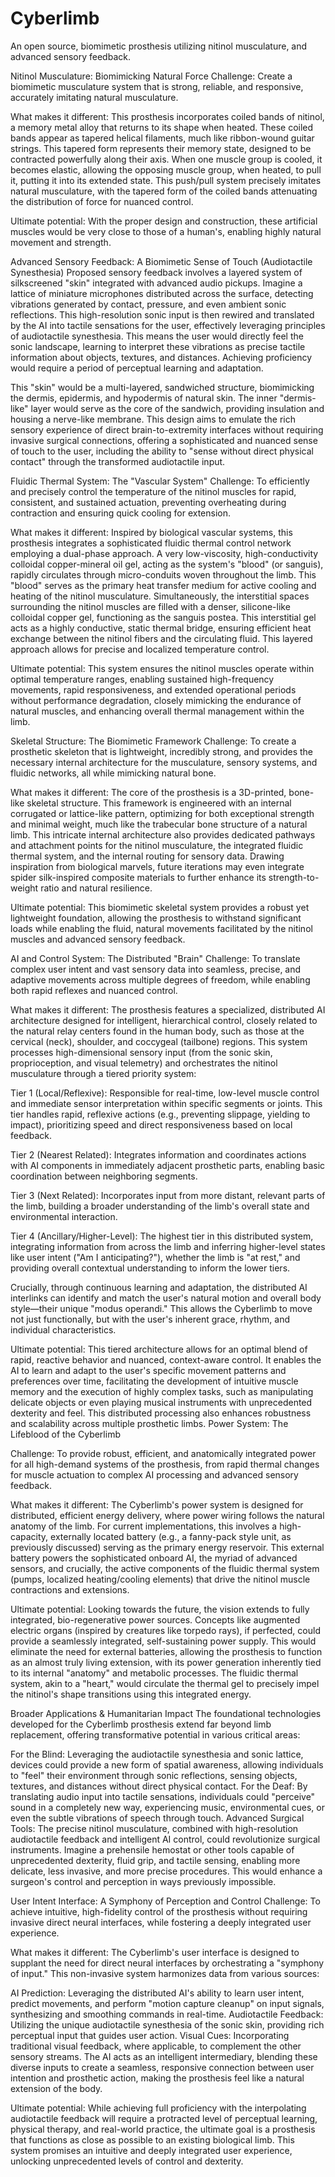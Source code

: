 # Cyberlimb

An open source, biomimetic prosthesis utilizing nitinol musculature, and advanced sensory feedback. 

Nitinol Musculature: Biomimicking Natural Force
Challenge: Create a biomimetic musculature system that is strong, reliable, and responsive, accurately imitating natural musculature.

What makes it different: This prosthesis incorporates coiled bands of nitinol, a memory metal alloy that returns to its shape when heated. These coiled bands appear as tapered helical filaments, much like ribbon-wound guitar strings. This tapered form represents their memory state, designed to be contracted powerfully along their axis. When one muscle group is cooled, it becomes elastic, allowing the opposing muscle group, when heated, to pull it, putting it into its extended state. This push/pull system precisely imitates natural musculature, with the tapered form of the coiled bands attenuating the distribution of force for nuanced control.

Ultimate potential: With the proper design and construction, these artificial muscles would be very close to those of a human's, enabling highly natural movement and strength.

Advanced Sensory Feedback: A Biomimetic Sense of Touch (Audiotactile Synesthesia)
Proposed sensory feedback involves a layered system of silkscreened "skin" integrated with advanced audio pickups. Imagine a lattice of miniature microphones distributed across the surface, detecting vibrations generated by contact, pressure, and even ambient sonic reflections. This high-resolution sonic input is then rewired and translated by the AI into tactile sensations for the user, effectively leveraging principles of audiotactile synesthesia. This means the user would directly feel the sonic landscape, learning to interpret these vibrations as precise tactile information about objects, textures, and distances. Achieving proficiency would require a period of perceptual learning and adaptation.

This "skin" would be a multi-layered, sandwiched structure, biomimicking the dermis, epidermis, and hypodermis of natural skin. The inner "dermis-like" layer would serve as the core of the sandwich, providing insulation and housing a nerve-like membrane. This design aims to emulate the rich sensory experience of direct brain-to-extremity interfaces without requiring invasive surgical connections, offering a sophisticated and nuanced sense of touch to the user, including the ability to "sense without direct physical contact" through the transformed audiotactile input.

Fluidic Thermal System: The "Vascular System"
Challenge: To efficiently and precisely control the temperature of the nitinol muscles for rapid, consistent, and sustained actuation, preventing overheating during contraction and ensuring quick cooling for extension.

What makes it different: Inspired by biological vascular systems, this prosthesis integrates a sophisticated fluidic thermal control network employing a dual-phase approach. A very low-viscosity, high-conductivity colloidal copper-mineral oil gel, acting as the system's "blood" (or sanguis), rapidly circulates through micro-conduits woven throughout the limb. This "blood" serves as the primary heat transfer medium for active cooling and heating of the nitinol musculature. Simultaneously, the interstitial spaces surrounding the nitinol muscles are filled with a denser, silicone-like colloidal copper gel, functioning as the sanguis postea. This interstitial gel acts as a highly conductive, static thermal bridge, ensuring efficient heat exchange between the nitinol fibers and the circulating fluid. This layered approach allows for precise and localized temperature control.

Ultimate potential: This system ensures the nitinol muscles operate within optimal temperature ranges, enabling sustained high-frequency movements, rapid responsiveness, and extended operational periods without performance degradation, closely mimicking the endurance of natural muscles, and enhancing overall thermal management within the limb.

Skeletal Structure: The Biomimetic Framework
Challenge: To create a prosthetic skeleton that is lightweight, incredibly strong, and provides the necessary internal architecture for the musculature, sensory systems, and fluidic networks, all while mimicking natural bone.

What makes it different: The core of the prosthesis is a 3D-printed, bone-like skeletal structure. This framework is engineered with an internal corrugated or lattice-like pattern, optimizing for both exceptional strength and minimal weight, much like the trabecular bone structure of a natural limb. This intricate internal architecture also provides dedicated pathways and attachment points for the nitinol musculature, the integrated fluidic thermal system, and the internal routing for sensory data. Drawing inspiration from biological marvels, future iterations may even integrate spider silk-inspired composite materials to further enhance its strength-to-weight ratio and natural resilience.

Ultimate potential: This biomimetic skeletal system provides a robust yet lightweight foundation, allowing the prosthesis to withstand significant loads while enabling the fluid, natural movements facilitated by the nitinol muscles and advanced sensory feedback.

AI and Control System: The Distributed "Brain"
Challenge: To translate complex user intent and vast sensory data into seamless, precise, and adaptive movements across multiple degrees of freedom, while enabling both rapid reflexes and nuanced control.

What makes it different: The prosthesis features a specialized, distributed AI architecture designed for intelligent, hierarchical control, closely related to the natural relay centers found in the human body, such as those at the cervical (neck), shoulder, and coccygeal (tailbone) regions. This system processes high-dimensional sensory input (from the sonic skin, proprioception, and visual telemetry) and orchestrates the nitinol musculature through a tiered priority system:

Tier 1 (Local/Reflexive): Responsible for real-time, low-level muscle control and immediate sensor interpretation within specific segments or joints. This tier handles rapid, reflexive actions (e.g., preventing slippage, yielding to impact), prioritizing speed and direct responsiveness based on local feedback.

Tier 2 (Nearest Related): Integrates information and coordinates actions with AI components in immediately adjacent prosthetic parts, enabling basic coordination between neighboring segments.

Tier 3 (Next Related): Incorporates input from more distant, relevant parts of the limb, building a broader understanding of the limb's overall state and environmental interaction.

Tier 4 (Ancillary/Higher-Level): The highest tier in this distributed system, integrating information from across the limb and inferring higher-level states like user intent ("Am I anticipating?"), whether the limb is "at rest," and providing overall contextual understanding to inform the lower tiers.

Crucially, through continuous learning and adaptation, the distributed AI interlinks can identify and match the user's natural motion and overall body style—their unique "modus operandi." This allows the Cyberlimb to move not just functionally, but with the user's inherent grace, rhythm, and individual characteristics.

Ultimate potential: This tiered architecture allows for an optimal blend of rapid, reactive behavior and nuanced, context-aware control. It enables the AI to learn and adapt to the user's specific movement patterns and preferences over time, facilitating the development of intuitive muscle memory and the execution of highly complex tasks, such as manipulating delicate objects or even playing musical instruments with unprecedented dexterity and feel. This distributed processing also enhances robustness and scalability across multiple prosthetic limbs.
Power System: The Lifeblood of the Cyberlimb

Challenge: To provide robust, efficient, and anatomically integrated power for all high-demand systems of the prosthesis, from rapid thermal changes for muscle actuation to complex AI processing and advanced sensory feedback.

What makes it different: The Cyberlimb's power system is designed for distributed, efficient energy delivery, where power wiring follows the natural anatomy of the limb. For current implementations, this involves a high-capacity, externally located battery (e.g., a fanny-pack style unit, as previously discussed) serving as the primary energy reservoir. This external battery powers the sophisticated onboard AI, the myriad of advanced sensors, and crucially, the active components of the fluidic thermal system (pumps, localized heating/cooling elements) that drive the nitinol muscle contractions and extensions.

Ultimate potential: Looking towards the future, the vision extends to fully integrated, bio-regenerative power sources. Concepts like augmented electric organs (inspired by creatures like torpedo rays), if perfected, could provide a seamlessly integrated, self-sustaining power supply. This would eliminate the need for external batteries, allowing the prosthesis to function as an almost truly living extension, with its power generation inherently tied to its internal "anatomy" and metabolic processes. The fluidic thermal system, akin to a "heart," would circulate the thermal gel to precisely impel the nitinol's shape transitions using this integrated energy.

Broader Applications & Humanitarian Impact
The foundational technologies developed for the Cyberlimb prosthesis extend far beyond limb replacement, offering transformative potential in various critical areas:

For the Blind: Leveraging the audiotactile synesthesia and sonic lattice, devices could provide a new form of spatial awareness, allowing individuals to "feel" their environment through sonic reflections, sensing objects, textures, and distances without direct physical contact.
For the Deaf: By translating audio input into tactile sensations, individuals could "perceive" sound in a completely new way, experiencing music, environmental cues, or even the subtle vibrations of speech through touch.
Advanced Surgical Tools: The precise nitinol musculature, combined with high-resolution audiotactile feedback and intelligent AI control, could revolutionize surgical instruments. Imagine a prehensile hemostat or other tools capable of unprecedented dexterity, fluid grip, and tactile sensing, enabling more delicate, less invasive, and more precise procedures. This would enhance a surgeon's control and perception in ways previously impossible.

User Intent Interface: A Symphony of Perception and Control
Challenge: To achieve intuitive, high-fidelity control of the prosthesis without requiring invasive direct neural interfaces, while fostering a deeply integrated user experience.

What makes it different: The Cyberlimb's user interface is designed to supplant the need for direct neural interfaces by orchestrating a "symphony of input." This non-invasive system harmonizes data from various sources:

AI Prediction: Leveraging the distributed AI's ability to learn user intent, predict movements, and perform "motion capture cleanup" on input signals, synthesizing and smoothing commands in real-time.
Audiotactile Feedback: Utilizing the unique audiotactile synesthesia of the sonic skin, providing rich perceptual input that guides user action.
Visual Cues: Incorporating traditional visual feedback, where applicable, to complement the other sensory streams.
The AI acts as an intelligent intermediary, blending these diverse inputs to create a seamless, responsive connection between user intention and prosthetic action, making the prosthesis feel like a natural extension of the body.

Ultimate potential: While achieving full proficiency with the interpolating audiotactile feedback will require a protracted level of perceptual learning, physical therapy, and real-world practice, the ultimate goal is a prosthesis that functions as close as possible to an existing biological limb. This system promises an intuitive and deeply integrated user experience, unlocking unprecedented levels of control and dexterity.
